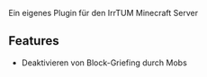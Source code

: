 Ein eigenes Plugin für den IrrTUM Minecraft Server

Features
-
* Deaktivieren von Block-Griefing durch Mobs
